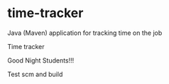 # time-tracker
Java (Maven) application for tracking time on the job

Time tracker

Good Night Students!!!

Test scm and build 
